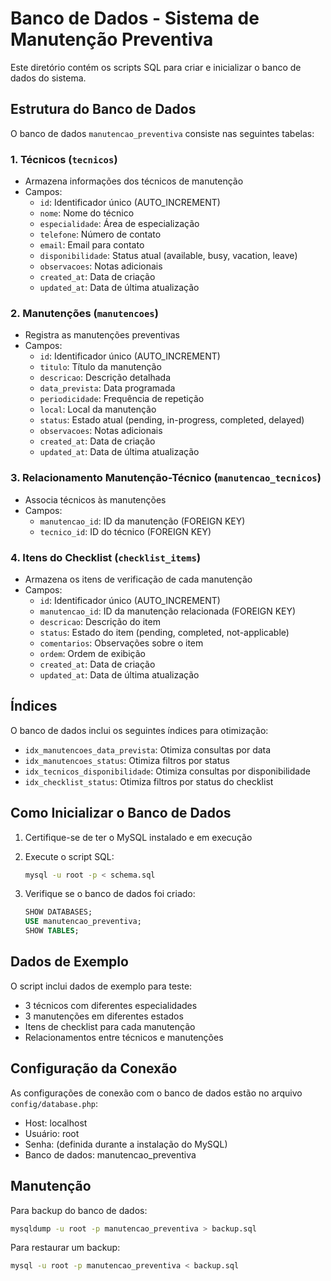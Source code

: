 # Banco de Dados - Sistema de Manutenção Preventiva

Este diretório contém os scripts SQL para criar e inicializar o banco de dados do sistema.

## Estrutura do Banco de Dados

O banco de dados `manutencao_preventiva` consiste nas seguintes tabelas:

### 1. Técnicos (`tecnicos`)
- Armazena informações dos técnicos de manutenção
- Campos:
  - `id`: Identificador único (AUTO_INCREMENT)
  - `nome`: Nome do técnico
  - `especialidade`: Área de especialização
  - `telefone`: Número de contato
  - `email`: Email para contato
  - `disponibilidade`: Status atual (available, busy, vacation, leave)
  - `observacoes`: Notas adicionais
  - `created_at`: Data de criação
  - `updated_at`: Data de última atualização

### 2. Manutenções (`manutencoes`)
- Registra as manutenções preventivas
- Campos:
  - `id`: Identificador único (AUTO_INCREMENT)
  - `titulo`: Título da manutenção
  - `descricao`: Descrição detalhada
  - `data_prevista`: Data programada
  - `periodicidade`: Frequência de repetição
  - `local`: Local da manutenção
  - `status`: Estado atual (pending, in-progress, completed, delayed)
  - `observacoes`: Notas adicionais
  - `created_at`: Data de criação
  - `updated_at`: Data de última atualização

### 3. Relacionamento Manutenção-Técnico (`manutencao_tecnicos`)
- Associa técnicos às manutenções
- Campos:
  - `manutencao_id`: ID da manutenção (FOREIGN KEY)
  - `tecnico_id`: ID do técnico (FOREIGN KEY)

### 4. Itens do Checklist (`checklist_items`)
- Armazena os itens de verificação de cada manutenção
- Campos:
  - `id`: Identificador único (AUTO_INCREMENT)
  - `manutencao_id`: ID da manutenção relacionada (FOREIGN KEY)
  - `descricao`: Descrição do item
  - `status`: Estado do item (pending, completed, not-applicable)
  - `comentarios`: Observações sobre o item
  - `ordem`: Ordem de exibição
  - `created_at`: Data de criação
  - `updated_at`: Data de última atualização

## Índices
O banco de dados inclui os seguintes índices para otimização:
- `idx_manutencoes_data_prevista`: Otimiza consultas por data
- `idx_manutencoes_status`: Otimiza filtros por status
- `idx_tecnicos_disponibilidade`: Otimiza consultas por disponibilidade
- `idx_checklist_status`: Otimiza filtros por status do checklist

## Como Inicializar o Banco de Dados

1. Certifique-se de ter o MySQL instalado e em execução

2. Execute o script SQL:
   ```bash
   mysql -u root -p < schema.sql
   ```

3. Verifique se o banco de dados foi criado:
   ```sql
   SHOW DATABASES;
   USE manutencao_preventiva;
   SHOW TABLES;
   ```

## Dados de Exemplo

O script inclui dados de exemplo para teste:
- 3 técnicos com diferentes especialidades
- 3 manutenções em diferentes estados
- Itens de checklist para cada manutenção
- Relacionamentos entre técnicos e manutenções

## Configuração da Conexão

As configurações de conexão com o banco de dados estão no arquivo `config/database.php`:
- Host: localhost
- Usuário: root
- Senha: (definida durante a instalação do MySQL)
- Banco de dados: manutencao_preventiva

## Manutenção

Para backup do banco de dados:
```bash
mysqldump -u root -p manutencao_preventiva > backup.sql
```

Para restaurar um backup:
```bash
mysql -u root -p manutencao_preventiva < backup.sql

